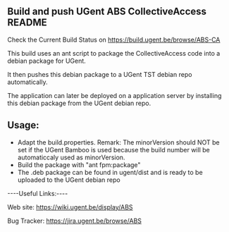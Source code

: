 Build and push UGent ABS CollectiveAccess README
------------------------------------------------

Check the Current Build Status on https://build.ugent.be/browse/ABS-CA

This build uses an ant script to package the CollectiveAccess code into a
debian package for UGent.

It then pushes this debian package to a UGent TST debian repo automatically.

The application can later be deployed on a application server by installing
this debian package from the UGent debian repo.


Usage:
------
- Adapt the build.properties.
Remark: The minorVersion should NOT be set if the UGent Bamboo is used
because the build number will be automaticcaly used as minorVersion.
- Build the package with "ant fpm:package"
- The .deb package can be found in ugent/dist and is ready to be uploaded to
the UGent debian repo

----Useful Links:----

   Web site: https://wiki.ugent.be/display/ABS

   Bug Tracker: https://jira.ugent.be/browse/ABS
